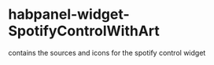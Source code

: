 # habpanel-widget-SpotifyControlWithArt
contains the sources and icons for the spotify control widget
